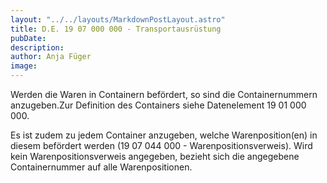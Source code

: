 ```yaml
---
layout: "../../layouts/MarkdownPostLayout.astro"
title: D.E. 19 07 000 000 - Transportausrüstung
pubDate: 
description: 
author: Anja Füger
image: 
---
```


Werden die Waren in Containern befördert, so sind die Containernummern anzugeben.Zur Definition des Containers siehe Datenelement 19 01 000 000.

Es ist zudem zu jedem Container anzugeben, welche Warenposition(en) in diesem befördert werden (19 07 044 000 - Warenpositionsverweis). Wird kein Warenpositionsverweis angegeben, bezieht sich die angegebene Containernummer auf alle Warenpositionen.